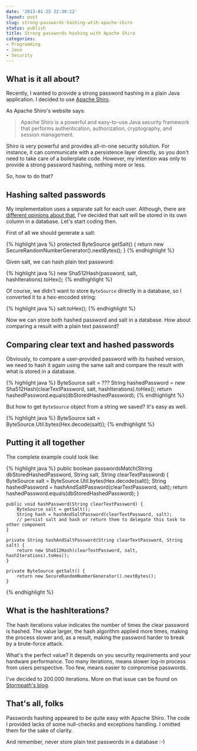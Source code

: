 ```yaml
---
date: '2013-01-25 22:30:12'
layout: post
slug: strong-passwords-hashing-wtih-apache-shiro
status: publish
title: Strong passwords hashing with Apache Shiro
categories:
- Programming
- Java
- Security
---
```


## What is it all about?
Recently, I wanted to provide a strong password hashing in a plain Java application. I decided to use [Apache Shiro](http://shiro.apache.org).

As Apache Shiro's website says:

> Apache Shiro is a powerful and easy-to-use Java security framework that performs authentication, authorization, cryptography, and session management.

Shiro is very powerful and provides all-in-one security solution. For instance, it can communicate with a persistence layer directly, so you don't need to take care of a boilerplate code. However, my intention was only to provide a strong password hashing, nothing more or less.

So, how to do that?

## Hashing salted passwords
My implementation uses a separate salt for each user. Although, there are [different opinions about that](http://stackoverflow.com/questions/2188507/help-with-salt-and-passwords), I've decided that salt will be stored in its own column in a database. Let's start coding then.

First of all we should generate a salt:

{% highlight java %}
protected ByteSource getSalt() {
	return new SecureRandomNumberGenerator().nextBytes();
}
{% endhighlight %}

Given salt, we can hash plain text password:

{% highlight java %}
	new Sha512Hash(password, salt, hashIterations).toHex();
{% endhighlight %}

Of course, we didn't want to store `ByteSource` directly in a database, so I converted it to a hex-encoded string:

{% highlight java %}
	salt.toHex();
{% endhighlight %}

Now we can store both hashed password and salt in a database. How about comparing a result with a plain text password?

## Comparing clear text and hashed passwords
Obviously, to compare a user-provided password with its hashed version, we need to hash it again using the same salt and compare the result with what is stored in a database.

{% highlight java %}
	ByteSource salt = ???
	String hashedPassword = new Sha512Hash(clearTextPassword, salt, hashIterations).toHex();
	return hashedPassword.equals(dbStoredHashedPassword);
{% endhighlight %}

But how to get `ByteSource` object from a string we saved? It's easy as well.

{% highlight java %}
	ByteSource salt = ByteSource.Util.bytes(Hex.decode(salt));
{% endhighlight %}

## Putting it all together
The complete example could look like:

{% highlight java %}
	public boolean passwordsMatch(String dbStoredHashedPassword, String salt, String clearTextPassword) {
		ByteSource salt = ByteSource.Util.bytes(Hex.decode(salt));
		String hashedPassword = hashAndSaltPassword(clearTextPassword, salt);
		return hashedPassword.equals(dbStoredHashedPassword);
	}

	public void hashPassword(String clearTextPassword) {
		ByteSource salt = getSalt();
		String hash = hashAndSaltPassword(clearTextPassword, salt);
		// persist salt and hash or return them to delegate this task to other component
	}

	private String hashAndSaltPassword(String clearTextPassword, String salt) {
		return new Sha512Hash(clearTextPassword, salt, hashIterations).toHex();
	}

	private ByteSource getSalt() {
		return new SecureRandomNumberGenerator().nextBytes();
	}
{% endhighlight %}

## What is the hashIterations?
The hash iterations value indicates the number of times the clear password is hashed. The value larger, the hash algorithm applied more times, making the process slower and, as a result, making the password harder to break by a brute-force attack.

What's the perfect value? It depends on you security requirements and your hardware performance. Too many iterations, means slower log-in process from users perspective. Too few, means easier to compromise passwords.

I've decided to 200.000 iterations. More on that issue can be found on [Stormpath's blog](http://www.stormpath.com/blog/strong-password-hashing-apache-shiro).

## That's all, folks
Passwords hashing appeared to be quite easy with Apache Shiro. The code I provided lacks of some null-checks and exceptions handling. I omitted them for the sake of clarity.

And remember, never store plain text passwords in a database :-)